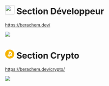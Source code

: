 
# <img src="https://cours-informatique-gratuit.fr/wp-content/uploads/2014/05/code-source.png" alt="" width="30" height="30"> Section Développeur
https://berachem.dev/

<img src="https://user-images.githubusercontent.com/61350744/156548216-bd4274ce-d1d8-42d5-b578-6f06b2fbf3b6.png">


# <img class="rota" src="assets/img/bitcoin.svg" alt="bitcoin" width="30" height="30"> Section Crypto
https://berachem.dev/crypto/

<img src="https://user-images.githubusercontent.com/61350744/156548265-82e86633-78fb-4d0b-99d8-17ebf146287c.png">

